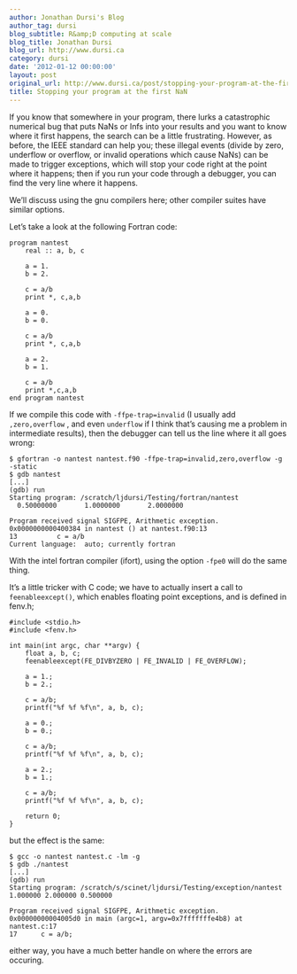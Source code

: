 ```yaml
---
author: Jonathan Dursi's Blog
author_tag: dursi
blog_subtitle: R&amp;D computing at scale
blog_title: Jonathan Dursi
blog_url: http://www.dursi.ca
category: dursi
date: '2012-01-12 00:00:00'
layout: post
original_url: http://www.dursi.ca/post/stopping-your-program-at-the-first-nan.html
title: Stopping your program at the first NaN
---
```


<p>If you know that somewhere in your program, there lurks a catastrophic numerical bug that puts NaNs or Infs into your results and you want to know where it first happens, the search can be a little frustrating.   However, as before, the IEEE standard can help you; these illegal events (divide by zero, underflow or overflow, or invalid operations which cause NaNs) can be made to trigger exceptions, which will stop your code right at the point where it happens; then if you run your code through a debugger, you can find the very line where it happens.</p>

<p>We’ll discuss using the gnu compilers here; other compiler suites have similar options.</p>

<p>Let’s take a look at the following Fortran code:</p>

<pre><code>program nantest
    real :: a, b, c

    a = 1.
    b = 2.

    c = a/b
    print *, c,a,b

    a = 0.
    b = 0.

    c = a/b
    print *, c,a,b

    a = 2.
    b = 1.

    c = a/b
    print *,c,a,b
end program nantest
</code></pre>

<p>If we compile this code with <code>-ffpe-trap=invalid</code> (I usually add <code>,zero,overflow</code> , and even <code>underflow</code> if I think that’s causing me a problem in intermediate results), then the debugger can tell us the line where it all goes wrong:</p>

<pre><code class="language-bash">$ gfortran -o nantest nantest.f90 -ffpe-trap=invalid,zero,overflow -g -static
$ gdb nantest
[...]
(gdb) run
Starting program: /scratch/ljdursi/Testing/fortran/nantest
  0.50000000       1.0000000       2.0000000    

Program received signal SIGFPE, Arithmetic exception.
0x0000000000400384 in nantest () at nantest.f90:13
13          c = a/b
Current language:  auto; currently fortran
</code></pre>

<p>With the intel fortran compiler (ifort), using the option <code>-fpe0</code> will do the same thing.</p>

<p>It’s a little tricker with C code; we have to actually insert a call to <code>feenableexcept()</code>, which enables floating point exceptions, and is defined in fenv.h;</p>

<pre><code class="language-c">#include &lt;stdio.h&gt;
#include &lt;fenv.h&gt;

int main(int argc, char **argv) {
    float a, b, c;
    feenableexcept(FE_DIVBYZERO | FE_INVALID | FE_OVERFLOW);

    a = 1.;
    b = 2.;

    c = a/b;
    printf("%f %f %f\n", a, b, c);

    a = 0.;
    b = 0.;

    c = a/b;
    printf("%f %f %f\n", a, b, c);

    a = 2.;
    b = 1.;

    c = a/b;
    printf("%f %f %f\n", a, b, c);

    return 0;
}
</code></pre>
<p>but the effect is the same:</p>

<pre><code class="language-bash">$ gcc -o nantest nantest.c -lm -g
$ gdb ./nantest
[...]
(gdb) run
Starting program: /scratch/s/scinet/ljdursi/Testing/exception/nantest
1.000000 2.000000 0.500000

Program received signal SIGFPE, Arithmetic exception.
0x00000000004005d0 in main (argc=1, argv=0x7fffffffe4b8) at nantest.c:17
17	    c = a/b;
</code></pre>

<p>either way, you have a much better handle on where the errors are occuring.</p>